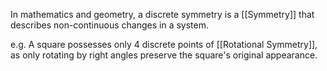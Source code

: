 In mathematics and geometry, a discrete symmetry is a [[Symmetry]] that describes non-continuous changes in a system.

e.g. A square possesses only 4 discrete points of [[Rotational Symmetry]], as only rotating by right angles preserve the square's original appearance.